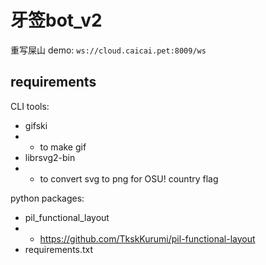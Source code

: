 # 牙签bot_v2
重写屎山
demo: `ws://cloud.caicai.pet:8009/ws`
## requirements
CLI tools:
+ gifski
+ + to make gif
+ librsvg2-bin
+ + to convert svg to png for OSU! country flag

python packages:
+ pil_functional_layout
+ + https://github.com/TkskKurumi/pil-functional-layout
+ requirements.txt
